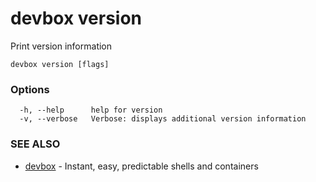 # devbox version

Print version information

```
devbox version [flags]
```

### Options

```
  -h, --help      help for version
  -v, --verbose   Verbose: displays additional version information
```

### SEE ALSO

* [devbox](./devbox.md)	 - Instant, easy, predictable shells and containers

